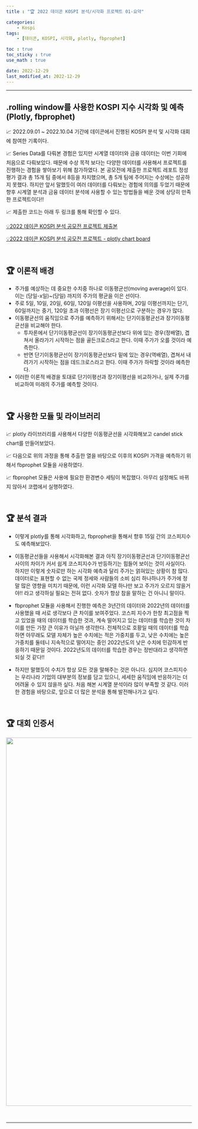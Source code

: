 ```yaml
---
title : "🏆 2022 데이콘 KOSPI 분석/시각화 프로젝트 01-요약"

categories:
    - Kospi
tags:
    - [데이콘, KOSPI, 시각화, plotly, fbprophet]

toc : true
toc_sticky : true 
use_math : true  

date: 2022-12-29
last_modified_at: 2022-12-29  
---  
```

* * *  

## .rolling window를 사용한 KOSPI 지수 시각화 및 예측 (Plotly, fbprophet)  

📈 2022.09.01 ~ 2022.10.04 기간에 데이콘에서 진행된 KOSPI 분석 및 시각화 대회에 참여한 기록이다.  

📈 Series Data를 다뤄본 경험은 있지만 시계열 데이터와 금융 데이터는 이번 기회에 처음으로 다뤄보았다. 때문에 수상 목적 보다는 다양한 데이터를 사용해서 프로젝트를 진행하는 경험을 쌓아보기 위해 참가하였다. 본 공모전에 제출한 프로젝트 레포트 정성평가 결과 총 15개 팀 중에서 8등을 차지했으며, 총 5개 팀에 주어지는 수상에는 성공하지 못했다. 하지만 앞서 말했듯이 여러 데이터를 다뤄보는 경험에 의의를 두었기 때문에 향후 시계열 분석과 금융 데이터 분석에 사용할 수 있는 방법들을 배운 것에 상당히 만족한 프로젝트이다!!  

📈 제출한 코드는 아래 두 링크를 통해 확인할 수 있다.<br>  

[💡2022 데이콘 KOSPI 분석 공모전 프로젝트 제출본](https://dacon.io/competitions/official/235980/codeshare/6557?page=1&dtype=random)<br>  

[💡2022 데이콘 KOSPI 분석 공모전 프로젝트 - plotly chart board](https://chart-studio.plotly.com/~nyamin9/69)  

<br>  

## 🏆 이론적 배경  

- 주가를 예상하는 데 중요한 수치중 하나로 이동평균선(moving average)이 있다. 이는 (당일-x일)~(당일) 까지의 주가의 평균을 이은 선이다.  
- 주로 5일, 10일, 20일, 60일, 120일 이평선을 사용하며, 20일 이평선까지는 단기, 60일까지는 중기, 120일 초과 이평선은 장기 이평선으로 구분하는 경우가 많다.  
- 이동평균선의 움직임으로 주가를 예측하기 위해서는 단기이동평균선과 장기이동평균선을 비교해야 한다.  
  - 투자론에서 단기이동평균선이 장기이동평균선보다 위에 있는 경우(정배열), 겹쳐서 올라가기 시작하는 점을 골든크로스라고 한다. 이때 주가가 오를 것이라 예측한다.  
  - 반면 단기이동평균선이 장기이동평균선보다 밑에 있는 경우(역배열), 겹쳐서 내려가기 시작하는 점을 데드크로스라고 한다. 이때 주가가 하락할 것이라 예측한다.  
- 이러한 이론적 배경을 토대로 단기이평선과 장기이평선을 비교하거나, 실제 주가를 비교하여 미래의 주가를 예측할 것이다.  
  
<br>  

## 🏆 사용한 모듈 및 라이브러리  

📈 plotly 라이브러리를 사용해서 다양한 이동평균선을 시각화해보고 candel stick chart를 만들어보았다.  

📈 다음으로 위의 과정을 통해 추출한 열을 바탕으로 이후의 KOSPI 가격을 예측하기 위해서 fbprophet 모듈을 사용하였다.  

📈 fbprophet 모듈은 사용에 필요한 환경변수 세팅이 복잡했다. 아무리 설정해도 바뀌지 않아서 코랩에서 실행하였다.  

<br>  

## 🏆 분석 결과  

- 이렇게 plotly를 통해 시각화하고, fbprophet을 통해서 향후 15일 간의 코스피지수도 예측해보았다.  

- 이동평균선들을 사용해서 시각화해본 결과 아직 장기이동평균선과 단기이동평균선 사이의 차이가 커서 쉽게 코스피지수가 반등하기는 힘들어 보이는 것이 사실이다. 하지만 이렇게 숫자로만 하는 시각화 예측과 달리 주가는 얽혀있는 상황이 참 많다. 데이터로는 표현할 수 없는 국제 정세와 사람들의 소비 심리 하나하나가 주가에 정말 많은 영향을 미치기 때문에, 이런 시각화 모델 하나만 보고 주가가 오르지 않을거야!! 라고 생각하실 필요는 전혀 없다. 숫자가 항상 참을 말하는 건 아니니 말이다.    

- fbprophet 모듈을 사용해서 진행한 예측은 3년간의 데이터와 2022년의 데이터를 사용했을 때 서로 생각보다 큰 차이를 보여주었다. 코스피 지수가 한창 최고점을 찍고 있었을 때의 데이터를 학습한 것과, 계속 떨어지고 있는 데이터를 학습한 것이 차이를 만든 가장 큰 이유가 아닐까 생각한다. 전체적으로 호황일 때의 데이터를 학습하면 아무래도 모델 자체가 높은 수치에는 적은 가중치를 두고, 낮은 수치에는 높은 가중치를 둘테니 지속적으로 떨어지는 중인 2022년도의 낮은 수치에 민감하게 반응하기 때문일 것이다. 2022년도의 데이터를 학습한 경우는 정반대라고 생각하면 되실 것 같다!!  

- 하지만 말했듯이 수치가 항상 모든 것을 말해주는 것은 아니다. 심지어 코스피지수는 우리나라 기업의 대부분의 정보를 담고 있으니, 세세한 움직임에 반응하기는 더 어려울 수 있지 않을까 싶다. 처음 해본 시계열 분석이라 많이 부족할 것 같다. 이러한 경험을 바탕으로, 앞으로 더 많은 분석을 통해 발전해나가고 싶다.  

<br>  

## 🏆 대회 인증서  

<p align="center"><img src="https://user-images.githubusercontent.com/65170165/203471196-d162aa0d-36b0-4680-a293-0852455cf4f3.jpg" width="1000" /></p><br>  

***
